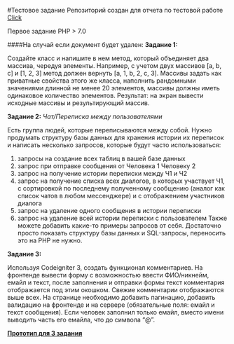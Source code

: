 #Тестовое задание
Репозиторий создан для отчета по тестовой работе [Click](https://docs.google.com/document/d/1Q2Ojf8yuDboZyqWwWERA5nf1YQABEP5zPHHOTyBFLl4/edit)

Первое задание PHP > 7.0

####На случай если документ будет удален:
**Задание 1:**

Создайте класс и напишите в нем метод, который объединяет два массива, чередуя
элементы. Например, с учетом двух массивов [a, b, c] и [1, 2, 3] метод должен вернуть
[a, 1, b, 2, c, 3]. Массивы задать как приватные свойства этого же класса, наполнить
рандомными значениями длинной не менее 20 элементов, массивы должны иметь
одинаковое количество элементов. Результат: на экран вывести исходные массивы и
результирующий массив.

**Задание 2:**
*Чат/Переписка между пользователями*

Есть группа людей, которые переписываются между собой. Нужно продумать
структуру базы данных для хранения истории их переписок и написать несколько
запросов, которые будут часто использоваться:
1. запросы на создание всех таблиц в вашей базе данных
2. запрос при отправке сообщения от Человека 1 Человеку 2
3. запрос на получение истории переписки между Ч1 и Ч2
4. запрос на получение списка всех диалогов, в которых участвует Ч1, с
сортировкой по последнему полученному сообщению (аналог как список чатов в
любом мессенджере) и с отображением участников диалога
5. запрос на удаление одного сообщения в истории переписки
6. запрос на удаление всей истории переписки с пользователем
Также можете добавить какие-то примеры запросов от себя.
Достаточно просто показать структуру базы данных и SQL-запросы, переносить это на
PHP не нужно.

**Задание 3:**

Используя Codeigniter 3, создать функционал комментариев. На фронтенде вывести форму с возможностью ввести ФИО/никнейм, емайл и текст,
после заполнения и отправки формы текст комментария отображается под этим
окошком. Свежие комментарии отображаются выше всех. На странице необходимо
добавить пагинацию, добавить валидацию на фронтенде и на сервере (обязательные
поля: емайл и текст сообщения). Если человек заполнил только емайл, вместо имени
выводить часть его емайла, что до символа “@”.

[**Прототип для 3 задания**](https://prnt.sc/sufzku)





